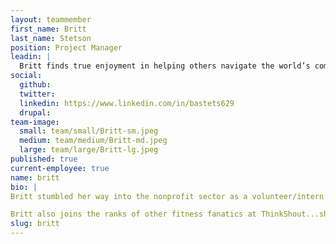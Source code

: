 ```yaml
---
layout: teammember
first_name: Britt
last_name: Stetson
position: Project Manager
leadin: |
  Britt finds true enjoyment in helping others navigate the world’s complexities in order to put inspiration into action. And if anyone can put things into action, it’s someone who can squat 230lbs...which incidentally, is something Britt can do.
social:
  github:
  twitter:
  linkedin: https://www.linkedin.com/in/bastets629
  drupal:
team-image:
  small: team/small/Britt-sm.jpeg
  medium: team/medium/Britt-md.jpeg
  large: team/large/Britt-lg.jpeg
published: true
current-employee: true
name: britt
bio: |
Britt stumbled her way into the nonprofit sector as a volunteer/intern for a fledgling nonprofit back in 2008. From there, she took on roles as a grant manager and more traditional fundraising roles at a number of organizations. She even went on to receive a Professional Certificate in Nonprofit Fundraising from the Willamette Valley Development Officers (WVDO) and PSU; she’s also a founding board member of YNPN Portland. And because she likes to keep busy (seriously, SO busy!), she also pursued her MBA while she was Development Director of Harper’s Playground.

Britt also joins the ranks of other fitness fanatics at ThinkShout...she’s into crossfit, powerlifting, plays soccer and (occasionally) makes time to run and practice yoga. Sounds like our 2 o’clock planking crew!
slug: britt
---
```

